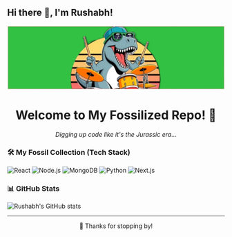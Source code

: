 ## Hi there 👋, I'm Rushabh!
![Banner](Rico's-Banner2.png)


<h1 align="center">Welcome to My Fossilized Repo! 🦕</h1>
<p align="center">
  <i>Digging up code like it's the Jurassic era...</i>
</p>

### 🛠️ My Fossil Collection (Tech Stack)

![React](https://img.shields.io/badge/React-61DAFB?style=for-the-badge&logo=react&logoColor=black)
![Node.js](https://img.shields.io/badge/Node.js-339933?style=for-the-badge&logo=nodedotjs&logoColor=white)
![MongoDB](https://img.shields.io/badge/MongoDB-47A248?style=for-the-badge&logo=mongodb&logoColor=white)
![Python](https://img.shields.io/badge/Python-3776AB?style=for-the-badge&logo=python&logoColor=white)
![Next.js](https://img.shields.io/badge/Next.js-000000?style=for-the-badge&logo=nextdotjs&logoColor=white)



### 📊 GitHub Stats

![Rushabh's GitHub stats](https://github-readme-stats.vercel.app/api?username=RushabhRatnaparkhi&show_icons=true&theme=gruvbox)

---
<p align="center">
🦴 Thanks for stopping by! 
</p>



<!--
**RushabhRatnaparkhi/RushabhRatnaparkhi** is a ✨ _special_ ✨ repository because its `README.md` (this file) appears on your GitHub profile.

Here are some ideas to get you started:

- 🔭 I’m currently working on ...
- 🌱 I’m currently learning ...
- 👯 I’m looking to collaborate on ...
- 🤔 I’m looking for help with ...
- 💬 Ask me about ...
- 📫 How to reach me: ...
- 😄 Pronouns: ...
- ⚡ Fun fact: ...
-->
